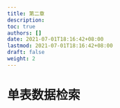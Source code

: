```yaml
---
title: 第二章
description:
toc: true
authors: []
date: 2021-07-01T18:16:42+08:00
lastmod: 2021-07-01T18:16:42+08:00
draft: false
weight: 2
---
```


# 单表数据检索

